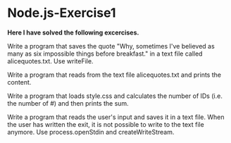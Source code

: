# Node.js-Exercise1
**Here I have solved the following excercises.**

Write a program that saves the quote "Why, sometimes I've believed as many as six impossible things before breakfast." in a text file called alicequotes.txt. Use writeFile.

Write a program that reads from the text file alicequotes.txt and prints the content.

Write a program that loads style.css and calculates the number of IDs (i.e. the number of #) and then prints the sum.

Write a program that reads the user's input and saves it in a text file. When the user has written the exit, it is not possible to write to the text file anymore. Use process.openStdin and createWriteStream.
